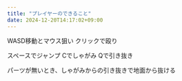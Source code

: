 ```yaml
---
title: "プレイヤーのできること"
date: 2024-12-20T14:17:02+09:00
---
```

WASD移動とマウス狙い
クリックで殴り

スペースでジャンプ
Cでしゃがみ
Qで引き抜き

パーツが無いとき、しゃがみからの引き抜きで地面から抜ける

